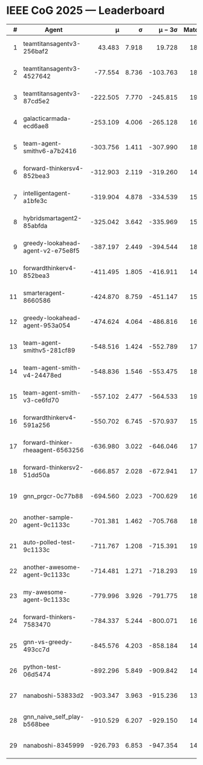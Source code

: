 # IEEE CoG 2025 — Leaderboard

| # | Agent | μ | σ | μ − 3σ | Matches | Updated |
|---:|---|---:|---:|---:|---:|---|
| 1 | teamtitansagentv3-256baf2 | 43.483 | 7.918 | 19.728 | 18296 | 2025-08-24 08:12 |
| 2 | teamtitansagentv3-4527642 | -77.554 | 8.736 | -103.763 | 18130 | 2025-08-24 08:12 |
| 3 | teamtitansagentv3-87cd5e2 | -222.505 | 7.770 | -245.815 | 19346 | 2025-08-24 08:12 |
| 4 | galacticarmada-ecd6ae8 | -253.109 | 4.006 | -265.128 | 16820 | 2025-08-24 08:12 |
| 5 | team-agent-smithv6-a7b2416 | -303.756 | 1.411 | -307.990 | 18280 | 2025-08-24 08:12 |
| 6 | forward-thinkersv4-852bea3 | -312.903 | 2.119 | -319.260 | 14840 | 2025-08-24 08:12 |
| 7 | intelligentagent-a1bfe3c | -319.904 | 4.878 | -334.539 | 15375 | 2025-08-24 08:12 |
| 8 | hybridsmartagent2-85abfda | -325.042 | 3.642 | -335.969 | 15300 | 2025-08-24 08:12 |
| 9 | greedy-lookahead-agent-v2-e75e8f5 | -387.197 | 2.449 | -394.544 | 18548 | 2025-08-24 08:12 |
| 10 | forwardthinkerv4-852bea3 | -411.495 | 1.805 | -416.911 | 14854 | 2025-08-24 08:12 |
| 11 | smarteragent-8660586 | -424.870 | 8.759 | -451.147 | 15136 | 2025-08-24 08:12 |
| 12 | greedy-lookahead-agent-953a054 | -474.624 | 4.064 | -486.816 | 16948 | 2025-08-24 08:12 |
| 13 | team-agent-smithv5-281cf89 | -548.516 | 1.424 | -552.789 | 17840 | 2025-08-24 08:12 |
| 14 | team-agent-smith-v4-24478ed | -548.836 | 1.546 | -553.475 | 18700 | 2025-08-24 08:12 |
| 15 | team-agent-smith-v3-ce6fd70 | -557.102 | 2.477 | -564.533 | 19220 | 2025-08-24 08:12 |
| 16 | forwardthinkerv4-591a256 | -550.702 | 6.745 | -570.937 | 15055 | 2025-08-24 08:12 |
| 17 | forward-thinker-rheaagent-6563256 | -636.980 | 3.022 | -646.046 | 17284 | 2025-08-24 08:12 |
| 18 | forward-thinkersv2-51dd50a | -666.857 | 2.028 | -672.941 | 17464 | 2025-08-24 08:12 |
| 19 | gnn_prgcr-0c77b88 | -694.560 | 2.023 | -700.629 | 16160 | 2025-08-24 08:12 |
| 20 | another-sample-agent-9c1133c | -701.381 | 1.462 | -705.768 | 18180 | 2025-08-24 08:12 |
| 21 | auto-polled-test-9c1133c | -711.767 | 1.208 | -715.391 | 19040 | 2025-08-24 08:12 |
| 22 | another-awesome-agent-9c1133c | -714.481 | 1.271 | -718.293 | 19480 | 2025-08-24 08:12 |
| 23 | my-awesome-agent-9c1133c | -779.996 | 3.926 | -791.775 | 18260 | 2025-08-24 08:12 |
| 24 | forward-thinkers-7583470 | -784.337 | 5.244 | -800.071 | 16580 | 2025-08-24 08:12 |
| 25 | gnn-vs-greedy-493cc7d | -845.576 | 4.203 | -858.184 | 14500 | 2025-08-24 08:12 |
| 26 | python-test-06d5474 | -892.296 | 5.849 | -909.842 | 14490 | 2025-08-24 08:12 |
| 27 | nanaboshi-53833d2 | -903.347 | 3.963 | -915.236 | 13960 | 2025-08-24 08:12 |
| 28 | gnn_naive_self_play-b568bee | -910.529 | 6.207 | -929.150 | 14360 | 2025-08-24 08:12 |
| 29 | nanaboshi-8345999 | -926.793 | 6.853 | -947.354 | 14970 | 2025-08-24 08:12 |

